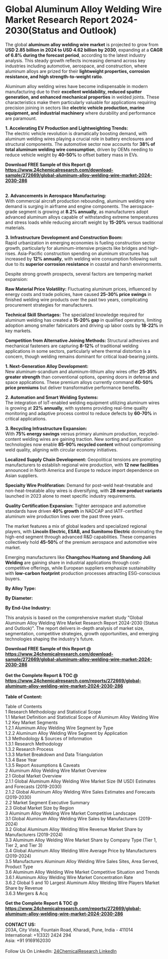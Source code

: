 <h1>Global Aluminum Alloy Welding Wire Market Research Report 2024-2030(Status and Outlook)</h1><p>The global <strong>aluminum alloy welding wire market</strong> is projected to grow from <strong>USD 2.85 billion in 2024 to USD 4.62 billion by 2030</strong>, expanding at a <strong>CAGR of 6.8% during the forecast period</strong>, according to the latest industry analysis. This steady growth reflects increasing demand across key industries including automotive, aerospace, and construction, where aluminum alloys are prized for their <strong>lightweight properties, corrosion resistance, and high strength-to-weight ratio</strong>.</p><p>Aluminum alloy welding wires have become indispensable in modern manufacturing due to their <strong>excellent weldability, reduced spatter generation, and enhanced mechanical properties</strong> in welded joints. These characteristics make them particularly valuable for applications requiring precision joining in sectors like <strong>electric vehicle production, marine equipment, and industrial machinery</strong> where durability and performance are paramount.</p><p><strong>1. Accelerating EV Production and Lightweighting Trends:</strong><br>
The electric vehicle revolution is dramatically boosting demand, with aluminum welding wires playing a crucial role in battery enclosures and structural components. The automotive sector now accounts for <strong>38% of total aluminum welding wire consumption</strong>, driven by OEMs needing to reduce vehicle weight by <strong>40-50%</strong> to offset battery mass in EVs.</p><div><b>Download FREE Sample of this Report @ 
            <a href="https://www.24chemicalresearch.com/download-sample/272669/global-aluminum-alloy-welding-wire-market-2024-2030-286">
            https://www.24chemicalresearch.com/download-sample/272669/global-aluminum-alloy-welding-wire-market-2024-2030-286</a></b></div><br><p><strong>2. Advancements in Aerospace Manufacturing:</strong><br>
With commercial aircraft production rebounding, aluminum welding wire demand is surging in airframe and engine components. The aerospace-grade segment is growing at <strong>8.2% annually</strong>, as manufacturers adopt advanced aluminum alloys capable of withstanding extreme temperatures and stress loads while reducing aircraft weight by <strong>15-20%</strong> versus traditional materials.</p><p><strong>3. Infrastructure Development and Construction Boom:</strong><br>
Rapid urbanization in emerging economies is fueling construction sector growth, particularly for aluminum-intensive projects like bridges and high-rises. Asia-Pacific construction spending on aluminum structures has increased by <strong>12% annually</strong>, with welding wire consumption following suit due to its <strong>superior corrosion resistance</strong> in coastal and harsh environments.</p><p>Despite strong growth prospects, several factors are tempering market expansion:</p><p><strong>Raw Material Price Volatility:</strong> Fluctuating aluminum prices, influenced by energy costs and trade policies, have caused <strong>25-30% price swings</strong> in finished welding wire products over the past two years, complicating procurement strategies for manufacturers.</p><p><strong>Technical Skill Shortages:</strong> The specialized knowledge required for aluminum welding has created a <strong>15-20% gap</strong> in qualified operators, limiting adoption among smaller fabricators and driving up labor costs by <strong>18-22%</strong> in key markets.</p><p><strong>Competition from Alternative Joining Methods:</strong> Structural adhesives and mechanical fasteners are capturing <strong>8-12%</strong> of traditional welding applications in some sectors, particularly where thermal distortion is a concern, though welding remains dominant for critical load-bearing joints.</p><p><strong>1. Next-Generation Alloy Development:</strong><br>
New aluminum-scandium and aluminum-lithium alloy wires offer <strong>25-35% greater strength</strong> than conventional options, opening doors in defense and space applications. These premium alloys currently command <strong>40-50% price premiums</strong> but deliver transformative performance benefits.</p><p><strong>2. Automation and Smart Welding Systems:</strong><br>
The integration of IoT-enabled welding equipment utilizing aluminum wires is growing at <strong>22% annually</strong>, with systems providing real-time quality monitoring and adaptive process control to reduce defects by <strong>60-70%</strong> in critical applications.</p><p><strong>3. Recycling Infrastructure Expansion:</strong><br>
With <strong>75% energy savings</strong> versus primary aluminum production, recycled-content welding wires are gaining traction. New sorting and purification technologies now enable <strong>85-90% recycled content</strong> without compromising weld quality, aligning with circular economy initiatives.</p><p><strong>Localized Supply Chain Development:</strong> Geopolitical tensions are prompting manufacturers to establish regional wire production, with <strong>12 new facilities</strong> announced in North America and Europe to reduce import dependence on Asian suppliers.</p><p><strong>Specialty Wire Proliferation:</strong> Demand for post-weld heat-treatable and non-heat-treatable alloy wires is diversifying, with <strong>28 new product variants</strong> launched in 2023 alone to meet specific industry requirements.</p><p><strong>Quality Certification Expansion:</strong> Tighter aerospace and automotive standards have driven <strong>40% growth</strong> in NADCAP and IATF-certified aluminum wire production lines over the past three years.</p><p>The market features a mix of global leaders and specialized regional players, with <strong>Lincoln Electric, ESAB, and Sumitomo Electric</strong> dominating the high-end segment through advanced R&amp;D capabilities. These companies collectively hold <strong>45-50%</strong> of the premium aerospace and automotive wire market.</p><p>Emerging manufacturers like <strong>Changzhou Huatong and Shandong Juli Welding</strong> are gaining share in industrial applications through cost-competitive offerings, while European suppliers emphasize sustainability with <strong>low-carbon footprint</strong> production processes attracting ESG-conscious buyers.</p><p><strong>By Alloy Type:</strong></p><p><strong>By Diameter:</strong></p><p><strong>By End-Use Industry:</strong></p><p>This analysis is based on the comprehensive market study "Global Aluminum Alloy Welding Wire Market Research Report 2024-2030 (Status and Outlook)". The report delivers in-depth analysis of market size, segmentation, competitive strategies, growth opportunities, and emerging technologies shaping the industry's future.</p><div><b>Download FREE Sample of this Report @ 
            <a href="https://www.24chemicalresearch.com/download-sample/272669/global-aluminum-alloy-welding-wire-market-2024-2030-286">
            https://www.24chemicalresearch.com/download-sample/272669/global-aluminum-alloy-welding-wire-market-2024-2030-286</a></b></div><br><div><b>Get the Complete Report & TOC @ 
            <a href="https://www.24chemicalresearch.com/reports/272669/global-aluminum-alloy-welding-wire-market-2024-2030-286">
            https://www.24chemicalresearch.com/reports/272669/global-aluminum-alloy-welding-wire-market-2024-2030-286</a></b></div><br>
            <b>Table of Content:</b><p>Table of Contents<br />
1 Research Methodology and Statistical Scope<br />
1.1 Market Definition and Statistical Scope of Aluminum Alloy Welding Wire<br />
1.2 Key Market Segments<br />
1.2.1 Aluminum Alloy Welding Wire Segment by Type<br />
1.2.2 Aluminum Alloy Welding Wire Segment by Application<br />
1.3 Methodology & Sources of Information<br />
1.3.1 Research Methodology<br />
1.3.2 Research Process<br />
1.3.3 Market Breakdown and Data Triangulation<br />
1.3.4 Base Year<br />
1.3.5 Report Assumptions & Caveats<br />
2 Aluminum Alloy Welding Wire Market Overview<br />
2.1 Global Market Overview<br />
2.1.1 Global Aluminum Alloy Welding Wire Market Size (M USD) Estimates and Forecasts (2019-2030)<br />
2.1.2 Global Aluminum Alloy Welding Wire Sales Estimates and Forecasts (2019-2030)<br />
2.2 Market Segment Executive Summary<br />
2.3 Global Market Size by Region<br />
3 Aluminum Alloy Welding Wire Market Competitive Landscape<br />
3.1 Global Aluminum Alloy Welding Wire Sales by Manufacturers (2019-2024)<br />
3.2 Global Aluminum Alloy Welding Wire Revenue Market Share by Manufacturers (2019-2024)<br />
3.3 Aluminum Alloy Welding Wire Market Share by Company Type (Tier 1, Tier 2, and Tier 3)<br />
3.4 Global Aluminum Alloy Welding Wire Average Price by Manufacturers (2019-2024)<br />
3.5 Manufacturers Aluminum Alloy Welding Wire Sales Sites, Area Served, Product Type<br />
3.6 Aluminum Alloy Welding Wire Market Competitive Situation and Trends<br />
3.6.1 Aluminum Alloy Welding Wire Market Concentration Rate<br />
3.6.2 Global 5 and 10 Largest Aluminum Alloy Welding Wire Players Market Share by Revenue<br />
3.6.3 Mergers & Acq</p><div><b>Get the Complete Report & TOC @ 
            <a href="https://www.24chemicalresearch.com/reports/272669/global-aluminum-alloy-welding-wire-market-2024-2030-286">
            https://www.24chemicalresearch.com/reports/272669/global-aluminum-alloy-welding-wire-market-2024-2030-286</a></b></div><br><b>CONTACT US:</b><br>
            203A, City Vista, Fountain Road, Kharadi, Pune, India - 411014<br>
            International: +1(332) 2424 294<br>
            Asia: +91 9169162030 <br><br>
            Follow Us On LinkedIn: <a href="https://www.linkedin.com/company/24chemicalresearch/">24ChemicalResearch LinkedIn</a>